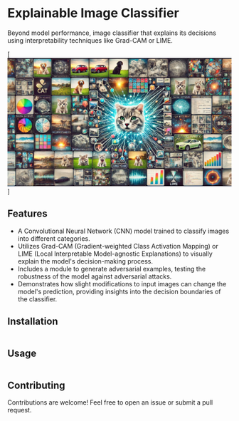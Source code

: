 # Explainable Image Classifier
Beyond model performance, image classifier that explains its decisions using interpretability techniques like Grad-CAM or LIME.

[![Alt text](docs/image_classifier.png)]

## Features
- A Convolutional Neural Network (CNN) model trained to classify images into different categories.
- Utilizes Grad-CAM (Gradient-weighted Class Activation Mapping) or LIME (Local Interpretable Model-agnostic Explanations) to visually explain the model's decision-making process.
- Includes a module to generate adversarial examples, testing the robustness of the model against adversarial attacks.
- Demonstrates how slight modifications to input images can change the model's prediction, providing insights into the decision boundaries of the classifier.

## Installation
```

```

## Usage
```

```

## Contributing
Contributions are welcome! Feel free to open an issue or submit a pull request.

